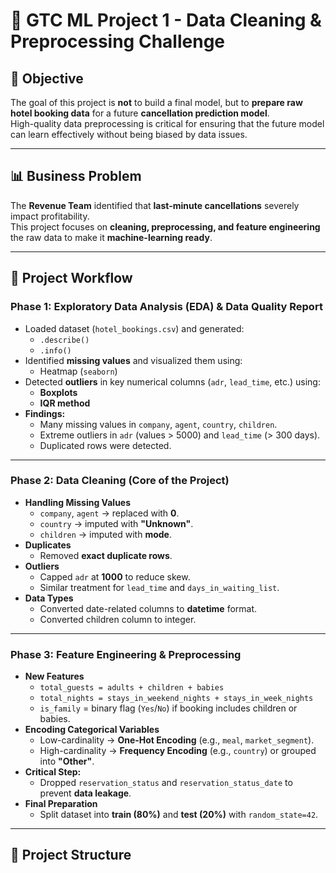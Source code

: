 # 🏨 GTC ML Project 1 - Data Cleaning & Preprocessing Challenge

## 📌 Objective
The goal of this project is **not** to build a final model, but to **prepare raw hotel booking data** for a future **cancellation prediction model**.  
High-quality data preprocessing is critical for ensuring that the future model can learn effectively without being biased by data issues.

---

## 📊 Business Problem
The **Revenue Team** identified that **last-minute cancellations** severely impact profitability.  
This project focuses on **cleaning, preprocessing, and feature engineering** the raw data to make it **machine-learning ready**.

---

## 🚀 Project Workflow

### **Phase 1: Exploratory Data Analysis (EDA) & Data Quality Report**
- Loaded dataset (`hotel_bookings.csv`) and generated:
  - `.describe()`
  - `.info()`
- Identified **missing values** and visualized them using:
  - Heatmap (`seaborn`)
- Detected **outliers** in key numerical columns (`adr`, `lead_time`, etc.) using:
  - **Boxplots**
  - **IQR method**
- **Findings:**
  - Many missing values in `company`, `agent`, `country`, `children`.
  - Extreme outliers in `adr` (values > 5000) and `lead_time` (> 300 days).
  - Duplicated rows were detected.

---

### **Phase 2: Data Cleaning (Core of the Project)**
- **Handling Missing Values**
  - `company`, `agent` → replaced with **0**.
  - `country` → imputed with  **"Unknown"**.
  - `children` → imputed with **mode**.
- **Duplicates**
  - Removed **exact duplicate rows**.
- **Outliers**
  - Capped `adr` at **1000** to reduce skew.
  - Similar treatment for `lead_time` and `days_in_waiting_list`.
- **Data Types**
  - Converted date-related columns to **datetime** format.
  - Converted children column to integer.

---

### **Phase 3: Feature Engineering & Preprocessing**
- **New Features**
  - `total_guests = adults + children + babies`
  - `total_nights = stays_in_weekend_nights + stays_in_week_nights`
  - `is_family` = binary flag (`Yes`/`No`) if booking includes children or babies.
- **Encoding Categorical Variables**
  - Low-cardinality → **One-Hot Encoding** (e.g., `meal`, `market_segment`).
  - High-cardinality → **Frequency Encoding** (e.g., `country`) or grouped into **"Other"**.
- **Critical Step:**
  - Dropped `reservation_status` and `reservation_status_date` to prevent **data leakage**.
- **Final Preparation**
  - Split dataset into **train (80%)** and **test (20%)** with `random_state=42`.

---

## 📂 Project Structure
